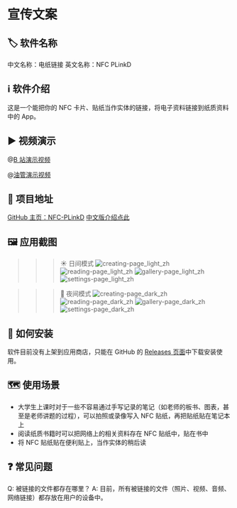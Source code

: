 # 宣传文案

## 🏷️ 软件名称

中文名称：电纸链接
英文名称：NFC PLinkD

## ℹ️ 软件介绍

这是一个能把你的 NFC 卡片、贴纸当作实体的链接，将电子资料链接到纸质资料中的 App。

## ▶️ 视频演示

@[B 站演示视频](https://player.bilibili.com/player.html?isOutside=true&aid=114051631878362&bvid=BV1NKA2eTEBJ&cid=25761027947&p=1)

@[油管演示视频](https://www.youtube.com/embed/Vr0gKqifdtM?si=UCDKkf1icpil7ner)

## 🔗 项目地址

[GitHub 主页：NFC-PLinkD](https://github.com/BHznJNs/NFC-PLinkD)
[中文版介绍点此](https://github.com/BHznJNs/NFC-PLinkD/blob/master/README_zh.md)

## 🖼️ 应用截图

>>>☀️ 日间模式
![creating-page_light_zh](https://github.com/BHznJNs/NFC-PLinkD/raw/master/docs/screenshots/creating-page_light_zh.jpg)
![reading-page_light_zh](https://github.com/BHznJNs/NFC-PLinkD/raw/master/docs/screenshots/reading-page_light_zh.jpg)
![gallery-page_light_zh](https://github.com/BHznJNs/NFC-PLinkD/raw/master/docs/screenshots/gallery-page_light_zh.jpg)
![settings-page_light_zh](https://github.com/BHznJNs/NFC-PLinkD/raw/master/docs/screenshots/settings-page_light_zh.jpg)
>>>

>>>🌙 夜间模式
![creating-page_dark_zh](https://github.com/BHznJNs/NFC-PLinkD/raw/master/docs/screenshots/creating-page_dark_zh.jpg)
![reading-page_dark_zh](https://github.com/BHznJNs/NFC-PLinkD/raw/master/docs/screenshots/reading-page_dark_zh.jpg)
![gallery-page_dark_zh](https://github.com/BHznJNs/NFC-PLinkD/raw/master/docs/screenshots/gallery-page_dark_zh.jpg)
![settings-page_dark_zh](https://github.com/BHznJNs/NFC-PLinkD/raw/master/docs/screenshots/settings-page_dark_zh.jpg)
>>>

## 🔧 如何安装

软件目前没有上架到应用商店，只能在 GitHub 的 [Releases 页面](https://github.com/BHznJNs/NFC-PLinkD/releases)中下载安装使用。

## 🗺️ 使用场景

- 大学生上课时对于一些不容易通过手写记录的笔记（如老师的板书、图表，甚至是老师讲题的过程），可以拍照或录像写入 NFC 贴纸，再把贴纸贴在笔记本上
- 阅读纸质书籍时可以把网络上的相关资料存在 NFC 贴纸中，贴在书中
- 将 NFC 贴纸贴在便利贴上，当作实体的稍后读

## ❓ 常见问题

Q: 被链接的文件都存在哪里？
A: 目前，所有被链接的文件（照片、视频、音频、网络链接）都存放在用户的设备中。
